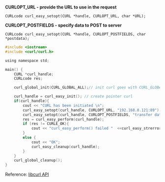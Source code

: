 
**CURLOPT_URL - provide the URL to use in the request**

``CURLcode curl_easy_setopt(CURL *handle, CURLOPT_URL, char *URL);``

**CURLOPT_POSTFIELDS - specify data to POST to server**

``CURLcode curl_easy_setopt(CURL *handle, CURLOPT_POSTFIELDS, char *postdata);``

```c
#include <iostream>
#include <curl/curl.h>

using namespace std;

main() {
	CURL *curl_handle;
	CURLcode res;

	curl_global_init(CURL_GLOBAL_ALL);// init curl goes with CURL_GLOBAL_ALL

	curl_handle = curl_easy_init(); // create pointer curl
	if(curl_handle){
		cout << "CURL has been initiated \n";
		curl_easy_setopt(curl_handle, CURLOPT_URL, "192.168.0.121:89"); // curl set option
		curl_easy_setopt(curl_handle, CURLOPT_POSTFIELDS, "transfer data");
		res = curl_easy_perform(curl_handle);
		if (res != CURLE_OK){
			cout << "curl_easy_perform() failed "  <<curl_easy_strerror(res);
		}
		else {
			cout << "OK";
			curl_easy_cleanup(curl_handle);
		}
	}
	curl_global_cleanup();
}
```

Reference: [libcurl API](https://curl.haxx.se/libcurl/c/)

